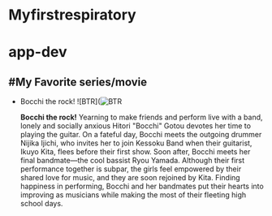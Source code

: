 # Myfirstrespiratory
# app-dev

#**My Favorite series/movie**
-
- Bocchi the rock!
  ![BTR](![BTR](https://github.com/Charles6942011/Myfirstrespiratory/assets/153335279/ae199551-325b-43af-8e7a-637d67eb8b34)

  **Bocchi the rock!** Yearning to make friends and perform live with a band, lonely and socially anxious Hitori "Bocchi" Gotou devotes her time to playing the guitar. On a fateful day, Bocchi meets the outgoing drummer Nijika Ijichi, who invites her to join Kessoku Band when their guitarist, Ikuyo Kita, flees before their first show. Soon after, Bocchi meets her final bandmate—the cool bassist Ryou Yamada.
Although their first performance together is subpar, the girls feel empowered by their shared love for music, and they are soon rejoined by Kita. Finding happiness in performing, Bocchi and her bandmates put their hearts into improving as musicians while making the most of their fleeting high school days. 
